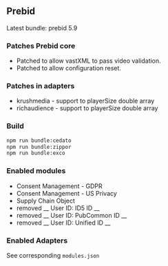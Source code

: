 ## Prebid

Latest bundle:
prebid 5.9

### Patches Prebid core
+ Patched to allow vastXML to pass video validation. 
+ Patched to allow configuration reset.

### Patches in adapters
+ krushmedia - support to playerSize double array
+ richaudience - support to playerSize double array


### Build
```sh
npm run bundle:cedato
npm run bundle:zippor
npm run bundle:exco
```


### Enabled modules
+ Consent Management - GDPR
+ Consent Management - US Privacy
+ Supply Chain Object
+ removed __ User ID: ID5 ID __
+ removed __ User ID: PubCommon ID __
+ removed __ User ID: Unified ID __


### Enabled Adapters
See corresponding ```modules.json```
